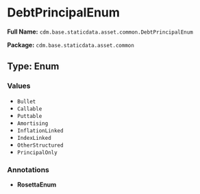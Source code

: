 # DebtPrincipalEnum

**Full Name:** `cdm.base.staticdata.asset.common.DebtPrincipalEnum`

**Package:** `cdm.base.staticdata.asset.common`

## Type: Enum

### Values

- `Bullet`
- `Callable`
- `Puttable`
- `Amortising`
- `InflationLinked`
- `IndexLinked`
- `OtherStructured`
- `PrincipalOnly`
### Annotations

- **RosettaEnum**

